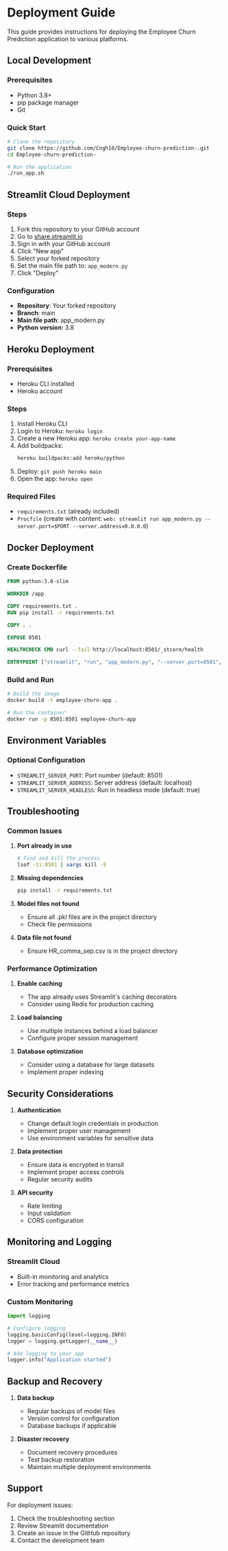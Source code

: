 # Deployment Guide

This guide provides instructions for deploying the Employee Churn Prediction application to various platforms.

## Local Development

### Prerequisites
- Python 3.8+
- pip package manager
- Git

### Quick Start
```bash
# Clone the repository
git clone https://github.com/Cngh10/Employee-churn-prediction-.git
cd Employee-churn-prediction-

# Run the application
./run_app.sh
```

## Streamlit Cloud Deployment

### Steps
1. Fork this repository to your GitHub account
2. Go to [share.streamlit.io](https://share.streamlit.io)
3. Sign in with your GitHub account
4. Click "New app"
5. Select your forked repository
6. Set the main file path to: `app_modern.py`
7. Click "Deploy"

### Configuration
- **Repository**: Your forked repository
- **Branch**: main
- **Main file path**: app_modern.py
- **Python version**: 3.8

## Heroku Deployment

### Prerequisites
- Heroku CLI installed
- Heroku account

### Steps
1. Install Heroku CLI
2. Login to Heroku: `heroku login`
3. Create a new Heroku app: `heroku create your-app-name`
4. Add buildpacks:
   ```bash
   heroku buildpacks:add heroku/python
   ```
5. Deploy: `git push heroku main`
6. Open the app: `heroku open`

### Required Files
- `requirements.txt` (already included)
- `Procfile` (create with content: `web: streamlit run app_modern.py --server.port=$PORT --server.address=0.0.0.0`)

## Docker Deployment

### Create Dockerfile
```dockerfile
FROM python:3.8-slim

WORKDIR /app

COPY requirements.txt .
RUN pip install -r requirements.txt

COPY . .

EXPOSE 8501

HEALTHCHECK CMD curl --fail http://localhost:8501/_stcore/health

ENTRYPOINT ["streamlit", "run", "app_modern.py", "--server.port=8501", "--server.address=0.0.0.0"]
```

### Build and Run
```bash
# Build the image
docker build -t employee-churn-app .

# Run the container
docker run -p 8501:8501 employee-churn-app
```

## Environment Variables

### Optional Configuration
- `STREAMLIT_SERVER_PORT`: Port number (default: 8501)
- `STREAMLIT_SERVER_ADDRESS`: Server address (default: localhost)
- `STREAMLIT_SERVER_HEADLESS`: Run in headless mode (default: true)

## Troubleshooting

### Common Issues

1. **Port already in use**
   ```bash
   # Find and kill the process
   lsof -ti:8501 | xargs kill -9
   ```

2. **Missing dependencies**
   ```bash
   pip install -r requirements.txt
   ```

3. **Model files not found**
   - Ensure all .pkl files are in the project directory
   - Check file permissions

4. **Data file not found**
   - Ensure HR_comma_sep.csv is in the project directory

### Performance Optimization

1. **Enable caching**
   - The app already uses Streamlit's caching decorators
   - Consider using Redis for production caching

2. **Load balancing**
   - Use multiple instances behind a load balancer
   - Configure proper session management

3. **Database optimization**
   - Consider using a database for large datasets
   - Implement proper indexing

## Security Considerations

1. **Authentication**
   - Change default login credentials in production
   - Implement proper user management
   - Use environment variables for sensitive data

2. **Data protection**
   - Ensure data is encrypted in transit
   - Implement proper access controls
   - Regular security audits

3. **API security**
   - Rate limiting
   - Input validation
   - CORS configuration

## Monitoring and Logging

### Streamlit Cloud
- Built-in monitoring and analytics
- Error tracking and performance metrics

### Custom Monitoring
```python
import logging

# Configure logging
logging.basicConfig(level=logging.INFO)
logger = logging.getLogger(__name__)

# Add logging to your app
logger.info("Application started")
```

## Backup and Recovery

1. **Data backup**
   - Regular backups of model files
   - Version control for configuration
   - Database backups if applicable

2. **Disaster recovery**
   - Document recovery procedures
   - Test backup restoration
   - Maintain multiple deployment environments

## Support

For deployment issues:
1. Check the troubleshooting section
2. Review Streamlit documentation
3. Create an issue in the GitHub repository
4. Contact the development team 